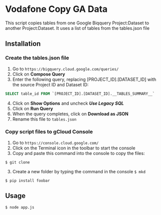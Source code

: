# Vodafone Copy GA Data

This script copies tables from one Google Biqquery Project:Dataset to another Project:Dataset.
It uses a list of tables from the tables.json file

## Installation

### Create the tables.json file
1. Go to `https://bigquery.cloud.google.com/queries/`
2. Click on **Compose Query**
3. Enter the following query, replacing [PROJECT_ID].[DATASET_ID] with the source Project ID and Dataset ID:
```sql
SELECT table_id FROM `[PROJECT_ID].[DATASET_ID].__TABLES_SUMMARY__`
```
4. Click on **Show Options** and uncheck **_Use Legacy SQL_**
5. Click on **Run Query**
6. When the query completes, click on **Download as JSON**
7. Rename this file to `tables.json`

### Copy script files to gCloud Console
1. Go to `https://console.cloud.google.com/`
2. Click on the Terminal icon in the toolbar to start the console
3. Copy and paste this command into the console to copy the files:
```
$ git clone
```
3. Create a new folder by typing the command in the console `$ mkd`

`$ pip install foobar`

## Usage

```
$ node app.js
```

